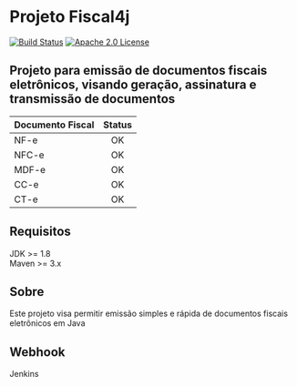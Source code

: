 # Projeto Fiscal4j #

[![Build Status](https://travis-ci.org/BLACKFISHLABS/fiscal4j.svg?branch=master)](https://travis-ci.org/BLACKFISHLABS/fiscal4j)
[![Apache 2.0 License](https://img.shields.io/badge/license-apache%202.0-green.svg) ](https://github.com/BLACKFISHLABS/fiscal4j/blob/master/LICENSE)

## Projeto para emissão de documentos fiscais eletrônicos, visando geração, assinatura e transmissão de documentos ###

| Documento Fiscal    | Status         |
| ------------------- | :------------: |
| NF-e                | OK             |
| NFC-e               | OK             |
| MDF-e               | OK             |
| CC-e                | OK             |
| CT-e                | OK             |

## Requisitos
JDK >= 1.8<br>
Maven >= 3.x

## Sobre
Este projeto visa permitir emissão simples e rápida de documentos fiscais eletrônicos em Java

## Webhook
Jenkins